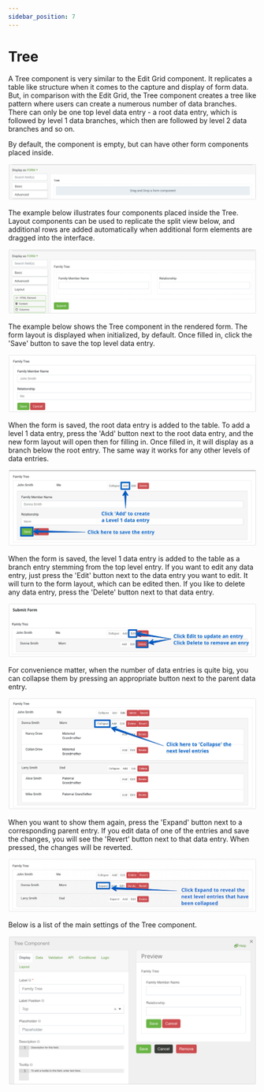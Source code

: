 ```yaml
---
sidebar_position: 7
---
```


# Tree

A Tree component is very similar to the Edit Grid component. It replicates a table like structure when it comes to the capture and display of form data. But, in comparison with the Edit Grid, the Tree component creates a tree like pattern where users can create a numerous number of data branches. There can only be one top level data entry - a root data entry, which is followed by level 1 data branches, which then are followed by level 2 data branches and so on.

By default, the component is empty, but can have other form components placed inside.

![Tree](img/tree-component.png)

The example below illustrates four components placed inside the Tree. Layout components can be used to replicate the split view below, and additional rows are added automatically when additional form elements are dragged into the interface.

![Tree](img/tree-component-2.png)

The example below shows the Tree component in the rendered form. The form layout is displayed when initialized, by default. Once filled in, click the 'Save' button to save the top level data entry.

![Tree](img/tree-component-3.png)

When the form is saved, the root data entry is added to the table.
To add a level 1 data entry, press the 'Add' button next to the root data entry, and the new form layout will open then for filling in. Once filled in, it will display as a branch below the root entry. The same way it works for any other levels of data entries.

![Tree](img/tree-component-4.png)

When the form is saved, the level 1 data entry is added to the table as a branch entry stemming from the top level entry.
If you want to edit any data entry, just press the 'Edit' button next to the data entry you want to edit. It will turn to the form layout, which can be edited then.
If you like to delete any data entry, press the 'Delete' button next to that data entry.

![Tree](img/tree-component-5.png)

For convenience matter, when the number of data entries is quite big, you can collapse them by pressing an appropriate button next to the parent data entry.

![Tree](img/tree-component-6.png)

When you want to show them again, press the 'Expand' button next to a corresponding parent entry.
If you edit data of one of the entries and save the changes, you will see the 'Revert' button next to that data entry. When pressed, the changes will be reverted.

![Tree](img/tree-component-7.png)

Below is a list of the main settings of the Tree component.

![Tree](img/tree-component-8.png)
